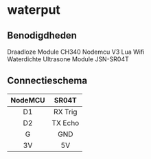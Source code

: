 # waterput

## Benodigdheden
Draadloze Module CH340 Nodemcu V3  Lua Wifi  
Waterdichte Ultrasone Module JSN-SR04T

## Connectieschema
| NodeMCU | SR04T   |
| :---:   | :---:   |
| D1      | RX Trig |
| D2      | TX Echo |
| G       | GND     |
| 3V      | 5V      |
